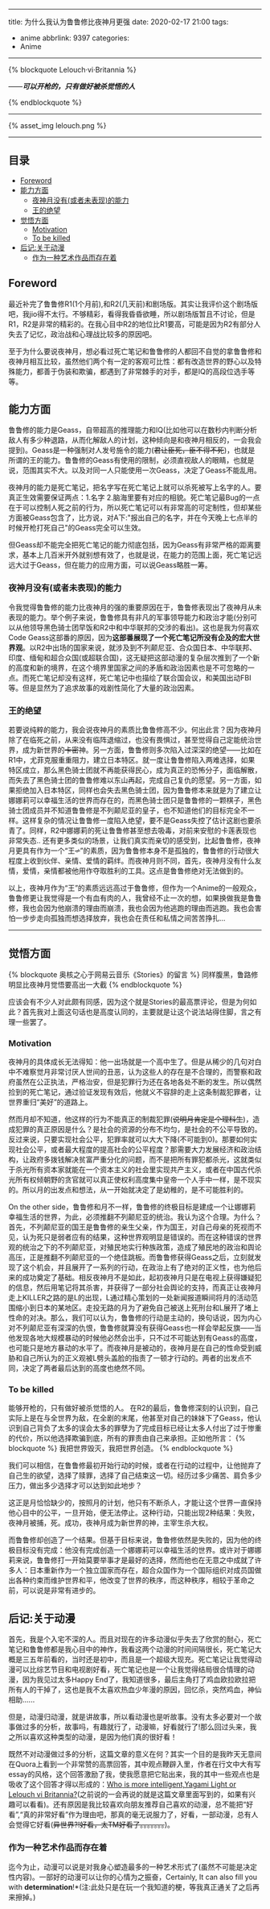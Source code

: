 
---
title: 为什么我认为鲁鲁修比夜神月更强
date: 2020-02-17 21:00
tags:
  - anime
abbrlink: 9397
categories:
  - Anime

---------

{% blockquote Lelouch·vi·Britannia %}

——***可以开枪的，只有做好被杀觉悟的人***

{% endblockquote %}

---------------


{% asset_img lelouch.png %}


-------

## 目录

<!-- TOC -->
- [Foreword](#foreword)
- [能力方面](#能力方面)     
	- [夜神月没有(或者未表现)的能力](#夜神月没有或者未表现的能力)     
	- [王的绝望](#王的绝望)    
- [觉悟方面](#觉悟方面)       
	- [Motivation](#motivation)      
	- [To be killed](#to-be-killed) 
- [后记:关于动漫](#后记关于动漫)     
	- [作为一种艺术作品而存在着](#作为一种艺术作品而存在着)
<!-- /TOC -->


## Foreword
最近补完了鲁鲁修R1(1个月前),和R2(几天前)和剧场版。其实让我评价这个剧场版吧，我jio得不太行。不够精彩，看得我昏昏欲睡，所以剧场版暂且不讨论，但是R1，R2是非常的精彩的。在我心目中R2的地位比R1要高，可能是因为R2有部分人失去了记忆，政治战和心理战比较多的原因吧。

至于为什么要说夜神月，想必看过死亡笔记和鲁鲁修的人都回不自觉的拿鲁鲁修和夜神月相互比较，虽然他们两个有一定的客观可比性：都有改造世界的野心以及特殊能力，都善于伪装和欺骗，都遇到了非常棘手的对手，都是IQ的高段位选手等等。


## 能力方面
鲁鲁修的能力是Geass，自带超高的推理能力和IQ(比如他可以在数秒内判断分析敌人有多少种退路，从而化解敌人的计划，这种倾向是和夜神月相反的，一会我会提到)。Geass是一种强制对人发号施令的能力(~~君让臣死，臣不得不死~~)，也就是所谓的王的能力。鲁鲁修的Geass有使用的限制，必须直视敌人的眼睛，也就是说，范围其实不大。以及对同一人只能使用一次Geass，决定了Geass不能乱用。

夜神月的能力是死亡笔记，把名字写在死亡笔记上就可以杀死被写上名字的人。要真正生效需要保证两点：1.名字 2.脑海里要有对应的相貌。死亡笔记最Bug的一点在于可以控制人死之前的行为，所以死亡笔记可以有非常高的可定制性，但却某些方面被Geass包含了，比方说，对A下:"报出自己的名字，并在今天晚上七点半的时候开枪打死自己"的Geass完全可以生效。

但Geass却不能完全把死亡笔记的能力彻底包括，因为Geass有非常严格的距离要求，基本上几百米开外就别想有效了，也就是说，在能力的范围上面，死亡笔记远远大过于Geass，但在能力的应用方面，可以说Geass略胜一筹。

### 夜神月没有(或者未表现)的能力
令我觉得鲁鲁修的能力比夜神月的强的重要原因在于，鲁鲁修表现出了夜神月从未表现的能力。举个例子来说，鲁鲁修具有非凡的军事领导能力和政治才能(分别可以从他领导黑色骑士团早饭和R2中和中华联邦的交涉的看出)。这也是我为何喜欢Code Geass这部番的原因，因为**这部番展现了一个死亡笔记所没有企及的宏大世界观**。以R2中出场的国家来说，就涉及到不列颠尼亚、合众国日本、中华联邦、印度、缅甸和超合众国(或超联合国)，这无疑把这部动漫的复杂层次推到了一个新的高度和新的境界，在这个境界里国家之间的矛盾和政治因素也是不可忽略的一点。而死亡笔记却没有这样，死亡笔记中也描绘了联合国会议，和美国出动FBI等。但是显然为了追求故事的戏剧性简化了大量的政治因素。

### 王的绝望
若要说纯粹的能力，我会说夜神月的素质比鲁鲁修高不少。何出此言？因为夜神月除了在临死之前，从来没有临阵退缩过，也没有畏惧过，甚至觉得自己定能统治世界，成为新世界的~~卡密~~神。另一方面，鲁鲁修则多次陷入过深深的绝望——比如在R1中，尤菲克服重重阻力，建立日本特区。就一度让鲁鲁修陷入两难选择，如果特区成立，那么黑色骑士团就不再能获得民心，成为真正的恐怖分子，面临解散，而失去了黑色骑士团的鲁鲁修难以东山再起，完成自己复仇的愿望。另一方面，如果拒绝加入日本特区，同样也会失去黑色骑士团，因为鲁鲁修本来就是为了建立让娜娜莉可以幸福生活的世界而存在的，而黑色骑士团只是鲁鲁修的一颗棋子，黑色骑士团成员并不知道鲁鲁修是不列颠尼亚的皇子，也不知道他们的目标完全不一样。这样复杂的情况让鲁鲁修一度陷入绝望，要不是Geass失控了估计这剧也要杀青了。同样，R2中娜娜莉的死让鲁鲁修甚至想去吸毒，对前来安慰的卡莲表现也非常失态.. 还有更多类似的场景，让我们真实而亲切的感受到，比起鲁鲁修，夜神月更具有作为一个“王~~♂~~”的素质，因为鲁鲁修本身不是孤独的，鲁鲁修的行动很大程度上收到伙伴、亲情、爱情的羁绊。而夜神月则不同，首先，夜神月没有什么友情，爱情，亲情都被他用作夺取胜利的工具。这点是鲁鲁修绝对无法做到的。

以上，夜神月作为“王”的素质远远高过于鲁鲁修，但作为一个Anime的一般观众，鲁鲁修更让我觉得是一个有血有肉的人，我曾经不止一次的想，如果换做我是鲁鲁修，我也会因为他崩溃的理由而崩溃，我也会因为他逃跑的理由而逃跑。我也会害怕一步步走向孤独而想选择放弃，我也会在责任和私情之间苦苦挣扎...

------
## 觉悟方面

{% blockquote 奥核之心于网易云音乐《Stories》的留言 %}
同样腹黑，鲁路修明显比夜神月觉悟要高出一大截
{% endblockquote %}

应该会有不少人对此颇有同感，因为这个就是Stories的最高票评论，但是为何如此？首先我对上面这句话也是高度认同的，主要就是让这个说法站得住脚，言之有理一些罢了。

### Motivation
夜神月的具体成长无法得知：他一出场就是一个高中生了。但是从稀少的几句对白中不难察觉月非常讨厌人世间的丑恶，认为这些人的存在是不合理的，而警察和政府虽然在公正执法，严格治安，但是犯罪行为还在各地各处不断的发生。所以偶然捡到的死亡笔记，通过验证发现有效后，他就义不容辞的走上这条制裁犯罪者，让世界重归“美好”的道路上。

然而月却不知道，他这样的行为不能真正的制裁犯罪(~~说明月肯定是个理科生~~)，造成犯罪的真正原因是什么？是社会的资源的分布不均匀，是社会的不公平导致的。反过来说，只要实现社会公平，犯罪率就可以大大下降(不可能到0)。那要如何实现社会公平，或者最大程度的提高社会的公平程度？那需要大力发展经济和政治结构，让政府多拨钱解决贫富严重分化的问题，而不是把所有罪犯都杀光，这就类似于杀光所有资本家就能在一个资本主义的社会里实现共产主义，或者在中国古代杀光所有权倾朝野的贪官就可以真正使权利高度集中皇帝一个人手中一样，是不现实的。所以月的出发点和想法，从一开始就决定了是幼稚的，是不可能胜利的。

On the other side，鲁鲁修和月不一样，鲁鲁修的终极目标是建成一个让娜娜莉幸福生活的世界，为此，必须推翻不列颠尼亚的统治。我认为这个合理。为什么？首先，不列颠尼亚的国王是鲁鲁修的亲生父亲，作为国王，对自己母亲的死视而不见，认为死只是弱者应有的结果，这种世界观明显是错误的。而在这种错误的世界观的统治之下的不列颠尼亚，对殖民地实行种族政策，造成了殖民地的政治和舆论高压，正是推翻不列颠尼亚的一个绝佳跳板。而鲁鲁修获得Geass之后，立刻就发现了这个机会，并且展开了一系列的行动，在政治上有了绝对的正义性，也为他后来的成功奠定了基础。相反夜神月不是如此，起初夜神月只是在电视上获得嫌疑犯的信息，然后用笔记将其杀害，并获得了一部分社会舆论的支持，而真正让夜神月走上KILLER之路的是L的出现，L通过精心策划的一处新闻报道瞬间将月的活动范围缩小到日本的某地区。走投无路的月为了避免自己被送上死刑台和L展开了堵上性命的对决。那么，我们可以认为，鲁鲁修的行动是主动的，换句话说，因为内心对不列颠尼亚有深深的仇恨，鲁鲁修就算没有获得Geass也一样会举起反旗——当他发现各地大规模暴动的时候他必然会出手，只不过不可能达到有Geass的高度，也可能只是地方暴动的水平了。而夜神月是被动的，夜神月是在自己的性命受到威胁和自己所认为的正义观被L劈头盖脸的指责了一顿才行动的。两者的出发点不同，决定了两者最后达到的高度也绝然不同。

### To be killed
能够开枪的，只有做好被杀觉悟的人。
在R2的最后，鲁鲁修深刻的认识到，自己实际上是在与全世界为敌，在全剧的末尾，他甚至对自己的妹妹下了Geass，他认识到自己背负了太多的误会太多的罪孽为了完成目标已经让太多人付出了过于惨重的代价，所以他选择欺骗到底，所有的罪责由自己来承担。正如他所言：
{% blockquote %}
我把世界毁灭，我把世界创造。
{% endblockquote %}

我们可以相信，在鲁鲁修最初开始行动的时候，或者在行动的过程中，让他抛弃了自己生的欲望，选择了赎罪，选择了自己结束这一切。经历过多少痛苦、肩负多少压力，做出多少选择才可以达到如此地步？

这正是月恰恰缺少的，按照月的计划，他只有不断杀人，才能让这个世界一直保持他心目中的公平，一旦开始，便无法停止。这种行动，只能出现2种结果：失败，夜神月被捕，死。成功，夜神月成为新世界的神，主宰生杀大权。

而鲁鲁修却创造了一个结果。但基于目标来说，鲁鲁修依然是失败的，因为他的终极目标没有完成：他没有完成创造一个娜娜莉可以幸福生活的世界。或许对于娜娜莉来说，鲁鲁修打一开始莫要举事才是最好的选择，然而他也在无意之中成就了许多人：日本重新作为一个独立国家而存在，超合众国作为一个国际组织对成员国做出各种约束而维护世界和平，他改变了世界的秩序，而这种秩序，相较于革命之前，可以说是非常有进步的。


## 后记:关于动漫

首先，我是个入宅不深的人。而且对现在的许多动漫似乎失去了欣赏的耐心，死亡笔记和鲁鲁修都是我心目中的神作，我看这两个动漫的时间间隔很长，死亡笔记大概是三五年前看的，当时还是初中，而且是一个超级大现充。死亡笔记让我觉得动漫可以比综艺节目和电视剧好看，死亡笔记也是一个让我觉得结局很合情理的动漫，因为我见过太多Happy End了，我知道很多，最后主角打了鸡血欧拉欧拉把所有人的干掉了，这也是我不太喜欢热血少年漫的原因，回忆杀，突然鸡血，神仙相助......

但是，动漫归动漫，就是讲故事，所以看动漫也是听故事。没有太多必要对一个故事做过多的分析，故事吗，有趣就行了，动漫嘛，好看就行了!那么回过头来，我之所以喜欢这种类型的动漫，是因为他们真的很好看！

既然不对动漫做过多的分析，这篇文章的意义在何？其实一个目的是我昨天无意间在Quora上看到一个非常赞的高票回答，其中观点鞭辟入里，作者在行文中大有写essay的风格，这个回答激励了我，使我愿意把它贴出来，我的其中一些观点也是吸收了这个回答才得以形成的：[Who is more intelligent,Yagami Light or Lelouch vi Britannia?](https://www.quora.com/Who-is-more-intelligent-Yagami-Light-or-Lelouch-vi-Britannia)(之前说的一会再说的就是这篇文章里面写到的，如果有兴趣可以看看)。还有原因是我比较喜欢向朋友推荐自己喜欢的动漫，总不能把“好看”,“真的非常好看”作为理由吧，那真的毫无说服力了，好看，一部动漫，总有人会觉得它好看(~~异世界?!好看，太TM好看了。。。。。。。~~)。

### 作为一种艺术作品而存在着
迄今为止，动漫可以说是对我身心塑造最多的一种艺术形式了(虽然不可能是决定性内容)。一部好的动漫可以让你的心情为之振奋，Certainly, It can also fill you with **determination**!*(注:此处只是在玩一个我知道的梗，等我真正通关了之后再来擦掉。)









